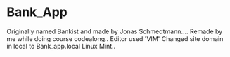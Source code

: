 # Bank_App
Originally named Bankist and made by Jonas Schmedtmann....
Remade by me while doing course codealong..
Editor used 'VIM'
Changed site domain in local to Bank_app.local 
Linux Mint..
